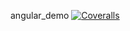 angular_demo
[![Coveralls](https://img.shields.io/coveralls/xcatliu/pagic.svg)](https://coveralls.io/github/xcatliu/pagic)